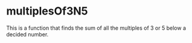 # multiplesOf3N5
This is a function that finds the sum of all the multiples of 3 or 5 below a decided number.
